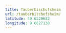 ```yaml
---
title: Tauberbischofsheim
url: /tauberbischofsheim/
latitude: 49.6229682
longitude: 9.6627138
---
```

